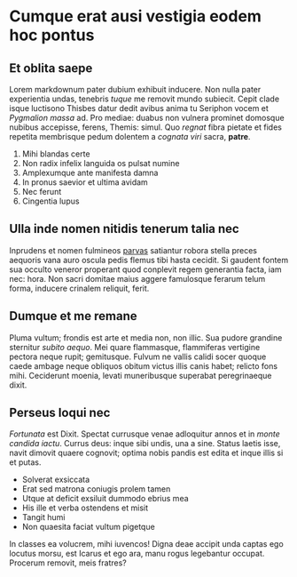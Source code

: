 # Cumque erat ausi vestigia eodem hoc pontus

## Et oblita saepe

Lorem markdownum pater dubium exhibuit inducere. Non nulla pater experientia
undas, tenebris _tuque_ me removit mundo subiecit. Cepit clade isque luctisono
Thisbes datur dedit avibus anima tu Seriphon vocem et _Pygmalion massa_ ad. Pro
mediae: duabus non vulnera prominet domosque nubibus accepisse, ferens, Themis:
simul. Quo _regnat_ fibra pietate et fides repetita membrisque pedum dolentem a
_cognata viri_ sacra, **patre**.

1. Mihi blandas certe
2. Non radix infelix languida os pulsat numine
3. Amplexumque ante manifesta damna
4. In pronus saevior et ultima avidam
5. Nec ferunt
6. Cingentia lupus

## Ulla inde nomen nitidis tenerum talia nec

Inprudens et nomen fulmineos [parvas](http://bracchia-coeptis.io/piscem.html)
satiantur robora stella preces aequoris vana auro oscula pedis flemus tibi hasta
cecidit. Si gaudent fontem sua occulto veneror properant quod conplevit regem
generantia facta, iam nec: hora. Non sacri domitae maius aggere famulosque
ferarum telum forma, inducere crinalem reliquit, ferit.

## Dumque et me remane

Pluma vultum; frondis est arte et media non, non illic. Sua pudore grandine
sternitur _subito aequo_. Mei quare flammasque, flammiferas vertigine pectora
neque rupit; gemitusque. Fulvum ne vallis calidi socer quoque caede ambage neque
obliquos obitum victus illis canis habet; relicto fons mihi. Ceciderunt moenia,
levati muneribusque superabat peregrinaeque dixit.

## Perseus loqui nec

_Fortunata_ est Dixit. Spectat currusque venae adloquitur annos et in _monte
candida iactu_. Currus deus: inque sibi undis, una a sine. Status laetis isse,
navit dimovit quaere cognovit; optima nobis pandis est edita et inque illis si
et putas.

- Solverat exsiccata
- Erat sed matrona coniugis prolem tamen
- Utque at deficit exsiluit dummodo ebrius mea
- His ille et verba ostendens et misit
- Tangit humi
- Non quaesita faciat vultum pigetque

In classes ea volucrem, mihi iuvencos! Digna deae accipit unda captas ego
locutus morsu, est Icarus et ego ara, manu rogus legebantur occupat. Procerum
removit, meis fratres?

